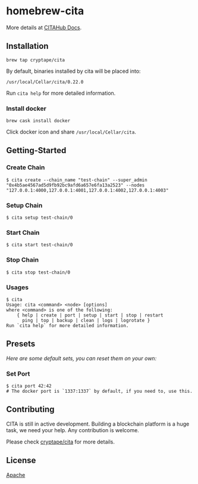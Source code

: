 homebrew-cita
=============

More details at [CITAHub Docs][1].

## Installation
```
brew tap cryptape/cita
```

By default, binaries installed by cita will be placed into:

```
/usr/local/Cellar/cita/0.22.0
```

Run `cita help` for more detailed information.

### Install docker
```
brew cask install docker
```

Click docker icon and share `/usr/local/Cellar/cita`.


## Getting-Started

### Create Chain

```
$ cita create --chain_name "test-chain" --super_admin "0x4b5ae4567ad5d9fb92bc9afd6a657e6fa13a2523" --nodes "127.0.0.1:4000,127.0.0.1:4001,127.0.0.1:4002,127.0.0.1:4003"
```

### Setup Chain

```
$ cita setup test-chain/0
```

### Start Chain
```
$ cita start test-chain/0
```

### Stop Chain
```
$ cita stop test-chain/0
```

### Usages
```
$ cita
Usage: cita <command> <node> [options]
where <command> is one of the following:
    { help | create | port | setup | start | stop | restart
      ping | top | backup | clean | logs | logrotate }
Run `cita help` for more detailed information.
```

## Presets

_Here are some default sets, you can reset them on your own:_

### Set Port

```
$ cita port 42:42
# The docker port is `1337:1337` by default, if you need to, use this.
```

## Contributing

CITA is still in active development. Building a blockchain platform is a huge task, we need your help. Any contribution is welcome.

Please check [cryptape/cita][1] for more details.

## License

[Apache](/LICENSE)

[1]: https://docs.citahub.com/en-US/welcome
